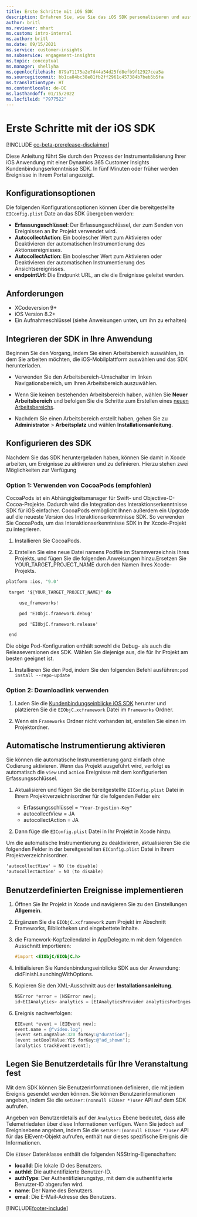 ```yaml
---
title: Erste Schritte mit iOS SDK
description: Erfahren Sie, wie Sie das iOS SDK personalisieren und ausführen
author: britl
ms.reviewer: mhart
ms.custom: intro-internal
ms.author: britl
ms.date: 09/15/2021
ms.service: customer-insights
ms.subservice: engagement-insights
ms.topic: conceptual
ms.manager: shellyha
ms.openlocfilehash: 879a71175a2e7d44a54d25fd8efb9f12927cea5a
ms.sourcegitcommit: bb1ca84bc38e81fb2ff2961c457384b7beb5b5fa
ms.translationtype: HT
ms.contentlocale: de-DE
ms.lasthandoff: 01/15/2022
ms.locfileid: "7977522"
---
```

# <a name="get-started-with-the-ios-sdk"></a>Erste Schritte mit der iOS SDK

[!INCLUDE [cc-beta-prerelease-disclaimer](includes/cc-beta-prerelease-disclaimer.md)]

Diese Anleitung führt Sie durch den Prozess der Instrumentalisierung Ihrer iOS Anwendung mit einer Dynamics 365 Customer Insights Kundenbindungserkenntnisse SDK. In fünf Minuten oder früher werden Ereignisse in Ihrem Portal angezeigt.

## <a name="configuration-options"></a>Konfigurationsoptionen

Die folgenden Konfigurationsoptionen können über die bereitgestellte `EIConfig.plist` Date an das SDK übergeben werden:

- **Erfassungsschlüssel**: Der Erfassungsschlüssel, der zum Senden von Ereignissen an Ihr Projekt verwendet wird.
- **AutocollectAction**: Ein boolescher Wert zum Aktivieren oder Deaktivieren der automatischen Instrumentierung des Aktionsereignisses.
- **AutocollectAction**: Ein boolescher Wert zum Aktivieren oder Deaktivieren der automatischen Instrumentierung des Ansichtsereignisses.
- **endpointUrl**: Die Endpunkt URL, an die die Ereignisse geleitet werden.

## <a name="prerequisites"></a>Anforderungen

- XCodeversion 9+
- iOS Version 8.2+
- Ein Aufnahmeschlüssel (siehe Anweisungen unten, um ihn zu erhalten)

## <a name="integrate-the-sdk-into-your-application"></a>Integrieren der SDK in Ihre Anwendung

Beginnen Sie den Vorgang, indem Sie einen Arbeitsbereich auswählen, in dem Sie arbeiten möchten, die iOS-Mobilplattform auswählen und das SDK herunterladen.

- Verwenden Sie den Arbeitsbereich-Umschalter im linken Navigationsbereich, um Ihren Arbeitsbereich auszuwählen.

- Wenn Sie keinen bestehenden Arbeitsbereich haben, wählen Sie **Neuer Arbeitsbereich** und befolgen Sie die Schritte zum Erstellen eines [neuen Arbeitsbereichs](create-workspace.md).

- Nachdem Sie einen Arbeitsbereich erstellt haben, gehen Sie zu **Administrator** > **Arbeitsplatz** und wählen **Installationsanleitung**.

## <a name="configure-the-sdk"></a>Konfigurieren des SDK

Nachdem Sie das SDK heruntergeladen haben, können Sie damit in Xcode arbeiten, um Ereignisse zu aktivieren und zu definieren. Hierzu stehen zwei Möglichkeiten zur Verfügung

### <a name="option-1-using-cocoapods-recommended"></a>Option 1: Verwenden von CocoaPods (empfohlen)
CocoaPods ist ein Abhängigkeitsmanager für Swift- und Objective-C-Cocoa-Projekte. Dadurch wird die Integration des Interaktionserkenntnisse SDK für iOS einfacher. CocoaPods ermöglicht Ihnen außerdem ein Upgrade auf die neueste Version des Interaktionserkenntnisse SDK. So verwenden Sie CocoaPods, um das Interaktionserkenntnisse SDK in Ihr Xcode-Projekt zu integrieren. 

1. Installieren Sie CocoaPods. 

1. Erstellen Sie eine neue Datei namens Podfile im Stammverzeichnis Ihres Projekts, und fügen Sie die folgenden Anweisungen hinzu.Ersetzen Sie YOUR_TARGET_PROJECT_NAME durch den Namen Ihres Xcode-Projekts. 
```objectivec
platform :ios, '9.0'  

 target '${YOUR_TARGET_PROJECT_NAME}' do 

     use_frameworks!   

     pod 'EIObjC.framework.debug' 

     pod 'EIObjC.framework.release' 

 end 
```
Die obige Pod-Konfiguration enthält sowohl die Debug- als auch die Releaseversionen des SDK. Wählen Sie diejenige aus, die für Ihr Projekt am besten geeignet ist.

1. Installieren Sie den Pod, indem Sie den folgenden Befehl ausführen: `pod install --repo-update `

### <a name="option-2-using-download-link"></a>Option 2: Downloadlink verwenden

1. Laden Sie die [Kundenbindungseinblicke iOS SDK](https://download.pi.dynamics.com/sdk/EI-SDKs/ei-ios-sdk.zip) herunter und platzieren Sie die `EIObjC.xcframework` Datei im `Frameworks` Ordner.

1. Wenn ein `Frameworks` Ordner nicht vorhanden ist, erstellen Sie einen im Projektordner.

## <a name="enable-auto-instrumentation"></a>Automatische Instrumentierung aktivieren
 
Sie können die automatische Instrumentierung ganz einfach ohne Codierung aktivieren. Wenn das Projekt ausgeführt wird, verfolgt es automatisch die `view` und `action` Ereignisse mit dem konfigurierten Erfassungsschlüssel. 

1. Aktualisieren und fügen Sie die bereitgestellte `EIConfig.plist` Datei in Ihrem Projektverzeichnisordner für die folgenden Felder ein:
    - Erfassungsschlüssel = `"Your-Ingestion-Key"`
    - autocollectView = JA
    - autocollectAction = JA

2. Dann füge die `EIConfig.plist` Datei in Ihr Projekt in Xcode hinzu. 



Um die automatische Instrumentierung zu deaktivieren, aktualisieren Sie die folgenden Felder in der bereitgestellten `EIConfig.plist` Datei in Ihrem Projektverzeichnisordner. 

```objectivec
'autocollectView' = NO (to disable)
'autocollectAction' = NO (to disable)
```


## <a name="implement-custom-events"></a>Benutzerdefinierten Ereignisse implementieren

1. Öffnen Sie Ihr Projekt in Xcode und navigieren Sie zu den Einstellungen **Allgemein**. 
1. Ergänzen Sie die `EIObjC.xcframework` zum Projekt im Abschnitt Frameworks, Bibliotheken und eingebettete Inhalte.

1. die Framework-Kopfzeilendatei in AppDelegate.m mit dem folgenden Ausschnitt importieren:

    ```objectivec
    #import <EIObjC/EIObjC.h>
    ```

1. Initialisieren Sie Kundenbindungseinblicke SDK aus der Anwendung: didFinishLaunchingWithOptions.
1. Kopieren Sie den XML-Ausschnitt aus der **Installationsanleitung**.

    ```objectivec
    NSError *error = [NSError new];
    id<EIIAnalytics> analytics = [EIAnalyticsProvider analyticsForIngestionKey:nil error:&error];
    ```

1. Ereignis nachverfolgen:

    ```objectivec
    EIEvent *event = [EIEvent new];
    event.name = @"video.log";
    [event setLongValue:320 forKey:@"duration"];
    [event setBoolValue:YES forKey:@"ad_shown"];
    [analytics trackEvent:event];
    ```

## <a name="set-user-details-for-your-event"></a>Legen Sie Benutzerdetails für Ihre Veranstaltung fest

Mit dem SDK können Sie Benutzerinformationen definieren, die mit jedem Ereignis gesendet werden können. Sie können Benutzerinformationen angeben, indem Sie die `setUser:(nonnull EIUser *)user` API auf dem SDK aufrufen.

Angeben von Benutzerdetails auf der `Analytics` Ebene bedeutet, dass alle Telemetriedaten über diese Informationen verfügen. Wenn Sie jedoch auf Ereignisebene angeben, indem Sie die `setUser:(nonnull EIUser *)user` API für das EIEvent-Objekt aufrufen, enthält nur dieses spezifische Ereignis die Informationen.

Die `EIUser` Datenklasse enthält die folgenden NSString-Eigenschaften:

- **localId**: Die lokale ID des Benutzers.
- **authId**: Die authentifizierte Benutzer-ID.
- **authType**: Der Authentifizierungstyp, mit dem die authentifizierte Benutzer-ID abgerufen wird.
- **name**: Der Name des Benutzers.
- **email**: Die E-Mail-Adresse des Benutzers.


[!INCLUDE[footer-include](../includes/footer-banner.md)]
